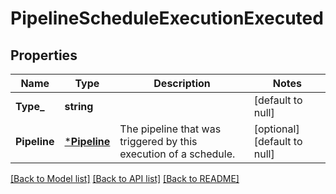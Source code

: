 # PipelineScheduleExecutionExecuted

## Properties
Name | Type | Description | Notes
------------ | ------------- | ------------- | -------------
**Type_** | **string** |  | [default to null]
**Pipeline** | [***Pipeline**](pipeline.md) | The pipeline that was triggered by this execution of a schedule. | [optional] [default to null]

[[Back to Model list]](../README.md#documentation-for-models) [[Back to API list]](../README.md#documentation-for-api-endpoints) [[Back to README]](../README.md)


